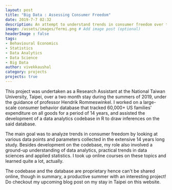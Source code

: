 ```yaml
---
layout: post
title: "Big Data : Assessing Consumer Freedom"
date: 2019-7-7 02:32
description: An attempt to understand trends in consumer freedom over the last decade.
image: /assets/images/fermi.png # Add image post (optional)
headerImage : false
tags:
- Behavioural Economics
- Statistics
- Data Analytics
- Data Science
- Big Data
author: vivekkaushal
category: projects
projects: true
---
```


This project was undertaken as a Research Assistant at the National Taiwan University, Taipei, over a two month stay during the summers of 2019, under the guidance of professor Hendrik Rommeswinkel. I worked on a large-scale consumer behavior database that tracked 60,000+ US families' expenditure on all goods for a period of 14 years, and assisted the development of a data analytics codebase in R to draw inferences on the said database.

The main goal was to analyze trends in consumer freedom by looking at various data points and parameters collected in the extensive 14 years long study. Besides development on the codebase, my role also involved a ground-up understanding of data analytics, practical trends in data sciences and applied statistics. I took up online courses on these topics and learned quite a lot, actually.

The codebase and the database are proprietary hence can't be shared online, though in summary, a productive summer with an interesting project! Do checkout my upcoming blog post on my stay in Taipei on this website.
